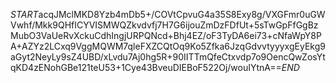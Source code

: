 $START$acqJMclMKD8Yzb4mDb5+/COVtCpvuG4a35S8Exy8g/VXGFmr0uGWVwhf/Mkk9QHfICYVISMWQZkvdvfj7H7G6ijouZmDzFDfUt+5sTwGpFfGgBzMubO3VaUeRvXckuCdhIngjURPQNcd+Bhj4EZ/oF3TyDA6ei73+cNfaWpY8PA+AZYz2LCxq9VggMQWM7qleFXZCQtOq9Ko5Zfka6JzqGdvvtyyyxgEyEkg9aGyt2NeyLy9sZ4UBD/xLvdu7Aj0hg5R+90IITTmQfeCtxvdp7o9OencQwZosYtqKD4zENohGBe121teU53+1Cye43BveuDIEBoF522Oj/wouIYtnA==$END$